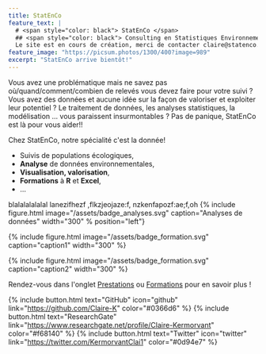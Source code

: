 ```yaml
---
title: StatEnCo
feature_text: |
  # <span style="color: black"> StatEnCo </span>
  ## <span style="color: black"> Consulting en Statistiques Environnementales </span>
  Le site est en cours de création, merci de contacter claire@statenco.com pour tous renseignements
feature_image: "https://picsum.photos/1300/400?image=989"
excerpt: "StatEnCo arrive bientôt!"
---
```


Vous avez une problématique mais ne savez pas où/quand/comment/combien de relevés vous devez faire pour votre suivi ? Vous avez des données et aucune idée sur la façon de valoriser et exploiter leur potentiel ? Le traitement de données, les analyses statistiques, la modélisation ... vous paraissent insurmontables ? Pas de panique, StatEnCo est là pour vous aider!!

Chez StatEnCo, notre spécialité c'est la donnée! 

 - Suivis de populations écologiques,
 - **Analyse** de données environnementales,
 - **Visualisation, valorisation**,
 - **Formations** à **R** et **Excel**,  
 - ...


 blalalalalalal  lanezifhezf ,flkzjeojaze:f, nzkenfapozf:ae;f,oh {% include figure.html image="/assets/badge_analyses.svg" caption="Analyses de données" width="300" % position="left"}

{% include figure.html image="/assets/badge_formation.svg" caption="caption1" width="300" %}

{% include figure.html image="/assets/badge_formation.svg" caption="caption2" width="300" %}

Rendez-vous dans l'onglet [Prestations](https://statenco.com/categories/) ou [Formations](https://statenco.com/formations/) pour en savoir plus ! 



{% include button.html text="GitHub" icon="github" link="https://github.com/Claire-K" color="#0366d6" %} {% include button.html text="ResearchGate" link="https://www.researchgate.net/profile/Claire-Kermorvant" color="#f68140" %} {% include button.html text="Twitter" icon="twitter" link="https://twitter.com/KermorvantClai1" color="#0d94e7" %} 


